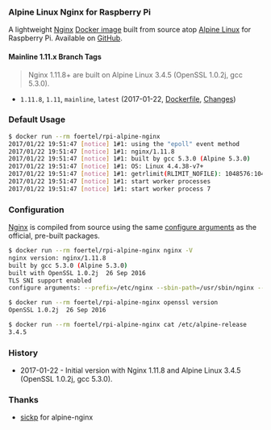### Alpine Linux Nginx for Raspberry Pi

A lightweight [Nginx][nginx] [Docker image][dockerhub_project] built from source atop [Alpine Linux][alpine_linux] for Raspberry Pi. Available on [GitHub][github_project].

#### Mainline 1.11.x Branch Tags

> Nginx 1.11.8+ are built on Alpine Linux 3.4.5 (OpenSSL 1.0.2j, gcc 5.3.0).

- `1.11.8`, `1.11`, `mainline`, `latest` (2017-01-22, [Dockerfile](https://github.com/foertel/armhf-alpine-nginx/tree/master/versions/1.11.8/Dockerfile), [Changes][nginx_changes])

### Default Usage

```bash
$ docker run --rm foertel/rpi-alpine-nginx
2017/01/22 19:51:47 [notice] 1#1: using the "epoll" event method
2017/01/22 19:51:47 [notice] 1#1: nginx/1.11.8
2017/01/22 19:51:47 [notice] 1#1: built by gcc 5.3.0 (Alpine 5.3.0) 
2017/01/22 19:51:47 [notice] 1#1: OS: Linux 4.4.38-v7+
2017/01/22 19:51:47 [notice] 1#1: getrlimit(RLIMIT_NOFILE): 1048576:1048576
2017/01/22 19:51:47 [notice] 1#1: start worker processes
2017/01/22 19:51:47 [notice] 1#1: start worker process 7
```

### Configuration

[Nginx][nginx] is compiled from source using the same [configure arguments][nginx_configure] as the official, pre-built packages.

```bash
$ docker run --rm foertel/rpi-alpine-nginx nginx -V
nginx version: nginx/1.11.8
built by gcc 5.3.0 (Alpine 5.3.0) 
built with OpenSSL 1.0.2j  26 Sep 2016
TLS SNI support enabled
configure arguments: --prefix=/etc/nginx --sbin-path=/usr/sbin/nginx --conf-path=/etc/nginx/nginx.conf --error-log-path=/var/log/nginx/error.log --http-log-path=/var/log/nginx/access.log --pid-path=/var/run/nginx.pid --lock-path=/var/run/nginx.lock --http-client-body-temp-path=/var/cache/nginx/client_temp --http-proxy-temp-path=/var/cache/nginx/proxy_temp --http-fastcgi-temp-path=/var/cache/nginx/fastcgi_temp --http-uwsgi-temp-path=/var/cache/nginx/uwsgi_temp --http-scgi-temp-path=/var/cache/nginx/scgi_temp --user=nginx --group=nginx --with-http_ssl_module --with-http_realip_module --with-http_addition_module --with-http_sub_module --with-http_dav_module --with-http_flv_module --with-http_mp4_module --with-http_gunzip_module --with-http_gzip_static_module --with-http_random_index_module --with-http_secure_link_module --with-http_stub_status_module --with-http_auth_request_module --with-threads --with-stream --with-stream_ssl_module --with-http_slice_module --with-mail --with-mail_ssl_module --with-file-aio --with-http_v2_module --with-stream_realip_module

$ docker run --rm foertel/rpi-alpine-nginx openssl version
OpenSSL 1.0.2j  26 Sep 2016

$ docker run --rm foertel/rpi-alpine-nginx cat /etc/alpine-release
3.4.5
```

### History

- 2017-01-22 - Initial version with Nginx 1.11.8 and Alpine Linux 3.4.5 (OpenSSL 1.0.2j, gcc 5.3.0).

### Thanks

- [sickp](https://github.com/sickp/docker-alpine-nginx) for alpine-nginx

[alpine_linux]:        https://hub.docker.com/r/armhf/alpine/
[dockerhub_project]:   https://hub.docker.com/r/foertel/rpi-alpine-nginx/
[github_project]:      https://github.com/foertel/rpi-alpine-nginx/
[nginx]:               http://nginx.org/
[nginx_changes]:       http://nginx.org/en/CHANGES
[nginx_configure]:     http://nginx.org/en/linux_packages.html#mainline


